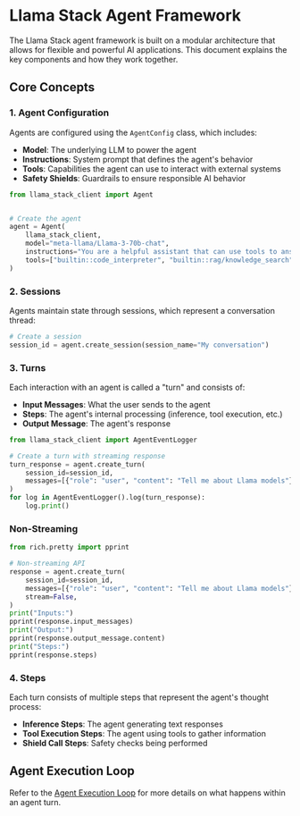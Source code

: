 # Llama Stack Agent Framework

The Llama Stack agent framework is built on a modular architecture that allows for flexible and powerful AI applications. This document explains the key components and how they work together.

## Core Concepts

### 1. Agent Configuration

Agents are configured using the `AgentConfig` class, which includes:

- **Model**: The underlying LLM to power the agent
- **Instructions**: System prompt that defines the agent's behavior
- **Tools**: Capabilities the agent can use to interact with external systems
- **Safety Shields**: Guardrails to ensure responsible AI behavior

```python
from llama_stack_client import Agent


# Create the agent
agent = Agent(
    llama_stack_client,
    model="meta-llama/Llama-3-70b-chat",
    instructions="You are a helpful assistant that can use tools to answer questions.",
    tools=["builtin::code_interpreter", "builtin::rag/knowledge_search"],
)
```

### 2. Sessions

Agents maintain state through sessions, which represent a conversation thread:

```python
# Create a session
session_id = agent.create_session(session_name="My conversation")
```

### 3. Turns

Each interaction with an agent is called a "turn" and consists of:

- **Input Messages**: What the user sends to the agent
- **Steps**: The agent's internal processing (inference, tool execution, etc.)
- **Output Message**: The agent's response

```python
from llama_stack_client import AgentEventLogger

# Create a turn with streaming response
turn_response = agent.create_turn(
    session_id=session_id,
    messages=[{"role": "user", "content": "Tell me about Llama models"}],
)
for log in AgentEventLogger().log(turn_response):
    log.print()
```
###  Non-Streaming



```python
from rich.pretty import pprint

# Non-streaming API
response = agent.create_turn(
    session_id=session_id,
    messages=[{"role": "user", "content": "Tell me about Llama models"}],
    stream=False,
)
print("Inputs:")
pprint(response.input_messages)
print("Output:")
pprint(response.output_message.content)
print("Steps:")
pprint(response.steps)
```

### 4. Steps

Each turn consists of multiple steps that represent the agent's thought process:

- **Inference Steps**: The agent generating text responses
- **Tool Execution Steps**: The agent using tools to gather information
- **Shield Call Steps**: Safety checks being performed

## Agent Execution Loop


Refer to the [Agent Execution Loop](agent_execution_loop) for more details on what happens within an agent turn.

